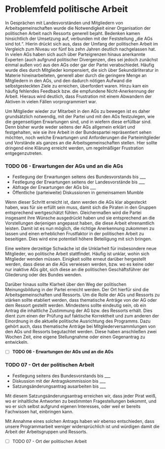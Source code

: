 # Problemfeld politische Arbeit

In Gesprächen mit Landesvorständen und Mitgliedern von Arbeitsgemeinschaften wurde die Notwendigkeit einer Organisation der politischen Arbeit nach Ressorts generell bejaht. Bedenken kamen hinsichtlich der Umsetzung auf, verbunden mit der Feststellung „die AGs sind tot.“. Hierin drückt sich aus, dass der Umfang der politischen Arbeit im Vergleich zum Niveau vor fünf bis zehn Jahren deutlich nachgelassen hat. In vielen AGs haben sich auch über Parteigrenzen hinaus anerkannte Experten \(auch aufgrund politischer Divergenzen, dies sei jedoch zunächst einmal außen vor\) aus den AGs oder gar der Partei verabschiedet. Häufig wurde dies durch Mitglieder kompensiert, die sich über Sekundärliteratur in Materie hineinarbeiteten, generell aber durch die geringere Menge an Mitgliedern in den AGs, und den dadurch nötigen Aufwand die selbstgesteckten Ziele zu erreichen, überfordert waren. Hinzu kam ein häufig fehlendes Feedback bzw. die empfundene Nicht-Anerkennung der Arbeit. Hieraus wird deutlich, dass Frustration mit einem Abwandern der Aktiven in vielen Fällen vorprogrammiert war.

Um Mitglieder wieder zur Mitarbeit in den AGs zu bewegen ist es daher grundsätzlich notwendig, mit der Partei und mit den AGs festzulegen, wie die gegenseitigen Erwartungen sind, und in wiefern diese erfüllbar sind. Denn bisher wurde weder seitens der AGs allgemein erklärt und festgehalten, wie sie ihre Arbeit in der Bundespartei repräsentiert sehen möchten, noch welche Erwartungen und Anforderungen die Parteimitglieder und Vorstände als ganzes an die Arbeitsgemeinschaften stellen. Hier sollte dringend eine Klärung erreicht werden, um regelmäßiger Frustration entgegenzutreten.

### TODO 06 - Erwartungen der AGs und an die AGs

* Festlegung der Erwartungen seitens des Bundesvorstands bis \_\_\_
* Festlegung der Erwartungen seitens der Landesvorstände bis \_\_\_
* Abfrage der Erwartungen der AGs bis \_\_\_
* Öffentliche \(parteiweite\) Diskussionen in gemeinsamem Mumble

Wenn dieser Schritt erreicht ist, dann werden die AGs klar abgesteckt haben, was für sie erfüllt sein muss, damit sich die Piraten in den Gruppen entsprechend wertgeschätzt fühlen. Gleichermaßen wird die Partei insgesamt ihre Wünsche ausgedrückt haben und sie entsprechend an die Vorstellungen derjenigen angepasst haben, die diese Arbeit ehrenamtlich leisten. Damit ist es nun möglich, die richtige Anerkennung zukommen zu lassen und einen erheblichen Frustfaktor in der politischen Arbeit zu beseitigen. Dies wird eine potentiell höhere Beteiligung mit sich bringen.

Eine weitere derzeitige Schwäche ist die Unklarheit für insbesondere neue Mitglieder, wo politische Arbeit stattfindet. Häufig ist unklar, wohin sich Mitglieder wenden müssen. Einigkeit sollte erneut darüber hergestellt werden, dass diese an die AGs verwiesen werden, bzw. wo es keine oder nur inaktive AGs gibt, sich diese an die politischen Geschäftsführer der Gliederung oder des Bundes wenden.

Darüber hinaus sollte Klarheit über den Weg der politischen Meinungsbildung in der Partei erreicht werden. Der Ort hierfür sind die Arbeitsgemeinschaften und Ressorts. Um die Rolle der AGs und Ressorts zu stärken sollte etabliert werden, dass thematische Anträge von der AG oder dem Ressort gestellt werden. Mindestens sollte eindeutig sein, ob ein Antrag die inhaltliche Zustimmung der AG bzw. des Ressorts erhält. Dies dient zum einen der Prüfung auf faktische Korrektheit und zum anderen der Einordnung in die aktuelle politische Ausrichtung des Programms. Dazu gehört auch, dass thematische Anträge bei Mitgliederversammlungen von den AGs und Ressorts begutachtet werden. Diese haben anschließen zwei Wochen Zeit, eine eigene Stellungnahme oder einen Gegenantrag zu entwickeln.

* [ ] **TODO 06 - Erwartungen der AGs und an die AGs**

### TODO 07 - Ort der politischen Arbeit

* Festlegung seitens des Bundesvorstands bis \_\_\_
* Diskussion mit der Antragskommission bis \_\_\_
* Satzungsänderungsantrag ausarbeiten bis \_\_\_

Mit diesem Satzungsänderungsantrag erreichen wir, dass jeder Pirat weiß, wo er inhaltliche Antworten zu bestimmten Fragestellungen bekommt, und wo er sich selbst aufgrund eigenen Interesses, oder weil er bereits Fachwissen hat, einbringen kann.

Mit Annahme eines solchen Antrags haben wir ebenso entschieden, dass unsere Programmarbeit weniger widersprüchlich ist und würdigen damit die Arbeit der Arbeitsgruppen und Ressorts.

* [ ] TODO 07 - Ort der politischen Arbeit

